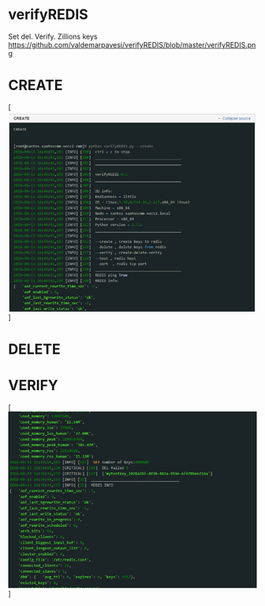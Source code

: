 # verifyREDIS
Set del. Verify. Zillions keys
https://github.com/valdemarpavesi/verifyREDIS/blob/master/verifyREDIS.png

# CREATE 
[ ![](https://github.com/valdemarpavesi/verifyREDIS/blob/master/create.png)]

# DELETE

# VERIFY
[ ![](https://github.com/valdemarpavesi/verifyREDIS/blob/master/verify.png)]

